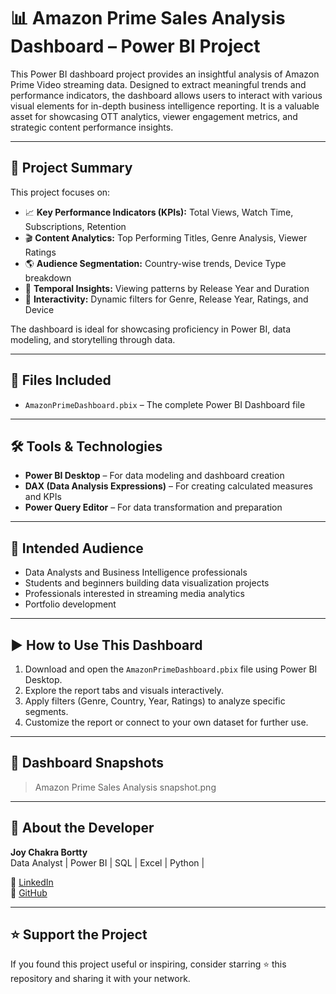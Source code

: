 # 📊 Amazon Prime Sales Analysis Dashboard – Power BI Project

This Power BI dashboard project provides an insightful analysis of Amazon Prime Video streaming data. Designed to extract meaningful trends and performance indicators, the dashboard allows users to interact with various visual elements for in-depth business intelligence reporting. It is a valuable asset for showcasing OTT analytics, viewer engagement metrics, and strategic content performance insights.

---

## 📌 Project Summary

This project focuses on:

- 📈 **Key Performance Indicators (KPIs):** Total Views, Watch Time, Subscriptions, Retention
- 🎬 **Content Analytics:** Top Performing Titles, Genre Analysis, Viewer Ratings
- 🌎 **Audience Segmentation:** Country-wise trends, Device Type breakdown
- 📅 **Temporal Insights:** Viewing patterns by Release Year and Duration
- 🎯 **Interactivity:** Dynamic filters for Genre, Release Year, Ratings, and Device

The dashboard is ideal for showcasing proficiency in Power BI, data modeling, and storytelling through data.

---

## 📁 Files Included

- `AmazonPrimeDashboard.pbix` – The complete Power BI Dashboard file

---

## 🛠️ Tools & Technologies

- **Power BI Desktop** – For data modeling and dashboard creation  
- **DAX (Data Analysis Expressions)** – For creating calculated measures and KPIs  
- **Power Query Editor** – For data transformation and preparation  

---

## 🎯 Intended Audience

- Data Analysts and Business Intelligence professionals  
- Students and beginners building data visualization projects  
- Professionals interested in streaming media analytics  
- Portfolio development
---

## ▶️ How to Use This Dashboard

1. Download and open the `AmazonPrimeDashboard.pbix` file using Power BI Desktop.
2. Explore the report tabs and visuals interactively.
3. Apply filters (Genre, Country, Year, Ratings) to analyze specific segments.
4. Customize the report or connect to your own dataset for further use.

---

## 📸 Dashboard Snapshots

>Amazon Prime Sales Analysis snapshot.png

---

## 👤 About the Developer

**Joy Chakra Bortty**  
Data Analyst | Power BI | SQL | Excel | Python | 

🔗 [LinkedIn](https://www.linkedin.com/in/joy-chakra-bortty/)  
🔗 [GitHub](https://github.com/JoyChakraBortty)

---

## ⭐ Support the Project

If you found this project useful or inspiring, consider starring ⭐ this repository and sharing it with your network.


